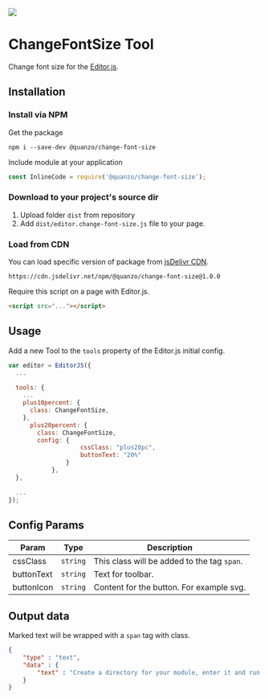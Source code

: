![](https://badgen.net/badge/Editor.js/v2.0/blue)

# ChangeFontSize Tool

Change font size for the [Editor.js](https://ifmo.su/editor).




## Installation

### Install via NPM

Get the package

```shell
npm i --save-dev @quanzo/change-font-size
```

Include module at your application

```javascript
const InlineCode = require('@quanzo/change-font-size');
```

### Download to your project's source dir

1. Upload folder `dist` from repository
2. Add `dist/editor.change-font-size.js` file to your page.

### Load from CDN

You can load specific version of package from [jsDelivr CDN](https://www.jsdelivr.com/package/npm/@quanzo/change-font-size).

`https://cdn.jsdelivr.net/npm/@quanzo/change-font-size@1.0.0`

Require this script on a page with Editor.js.

```html
<script src="..."></script>
```

## Usage

Add a new Tool to the `tools` property of the Editor.js initial config.

```javascript
var editor = EditorJS({
  ...
  
  tools: {
    ...
    plus10percent: {
      class: ChangeFontSize,
    },
	  plus20percent: {
	    class: ChangeFontSize,
	    config: {
					cssClass: "plus20pc",
					buttonText: "20%"
				}
			},
  },
  
  ...
});
```

## Config Params

| Param     | Type     | Description      |
| --------- | -------- | -----------------|
| cssClass     | `string` | This class will be added to the tag `span`.  |
| buttonText   | `string` | Text for toolbar. |
| buttonIcon   | `string` | Content for the button. For example svg. |

## Output data

Marked text will be wrapped with a `span` tag with class.

```json
{
    "type" : "text",
    "data" : {
        "text" : "Create a directory for your module, enter it and run <span class=\"plus20pc\">npm init</span> command."
    }
}
```

